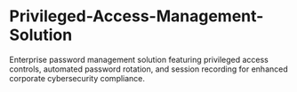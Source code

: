# Privileged-Access-Management-Solution
Enterprise password management solution featuring privileged access controls, automated password rotation, and session recording for enhanced corporate cybersecurity compliance.
